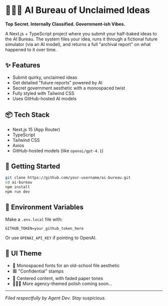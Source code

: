# 🕵🏽‍♀️ AI Bureau of Unclaimed Ideas

**Top Secret. Internally Classified. Government-ish Vibes.**

A Next.js + TypeScript project where you submit your half-baked ideas to the AI Bureau. The system files your idea, runs it through a fictional future simulator (via an AI model), and returns a full "archival report" on what happened to it over time.

## ✨ Features

- Submit quirky, unclaimed ideas
- Get detailed "future reports" powered by AI
- Secret government aesthetic with a monospaced twist
- Fully styled with Tailwind CSS
- Uses GitHub-hosted AI models

## 📦 Tech Stack

- Next.js 15 (App Router)
- TypeScript
- Tailwind CSS
- Axios
- GitHub-hosted models (like `openai/gpt-4.1`)

## 🚀 Getting Started

```bash
git clone https://github.com/your-username/ai-bureau.git
cd ai-bureau
npm install
npm run dev
```

## 🔐 Environment Variables

Make a `.env.local` file with:

```env
GITHUB_TOKEN=your_github_token_here
```

Or use `OPENAI_API_KEY` if pointing to OpenAI.

## 🎨 UI Theme

- 📜 Monospaced fonts for an old-school file aesthetic
- 🟥 "Confidential" stamps
- 📂 Centered content, with faded paper tones
- 🕵🏽‍♂️ More agency-themed polish coming soon...

---

*Filed respectfully by Agent Dev. Stay suspicious.*
